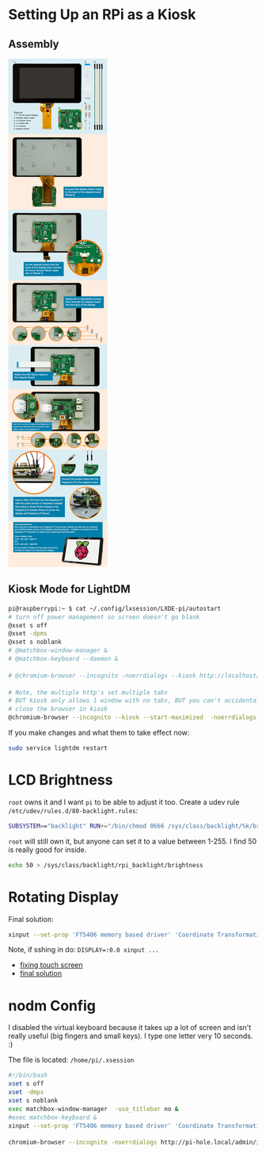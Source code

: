 # Setting Up an RPi as a Kiosk

## Assembly

![](pics/lcd-assembly.jpg)

## Kiosk Mode for LightDM

```bash
pi@raspberrypi:~ $ cat ~/.config/lxsession/LXDE-pi/autostart
# turn off power management so screen doesn't go blank
@xset s off
@xset -dpms
@xset s noblank
# @matchbox-window-manager &
# @matchbox-keyboard --daemon &

# @chromium-browser --incognito -noerrdialogs --kiosk http://localhost/

# Note, the multiple http's set multiple tabs
# BUT kiosk only allows 1 window with no tabs, BUT you can't accidentally
# close the browser in kiosk
@chromium-browser --incognito --kiosk --start-maximized  -noerrdialogs http://pi-hole.local/admin/index.php http://plex.local:8080
```

If you make changes and what them to take effect now:

```bash
sudo service lightdm restart
```

# LCD Brightness

`root` owns it and I want `pi` to be able to adjust it too. Create a udev rule
`/etc/udev/rules.d/80-backlight.rules`:

```bash
SUBSYSTEM=="backlight" RUN+="/bin/chmod 0666 /sys/class/backlight/%k/brightness /sys/class/backlight/%k/bl_power"
```

`root` will still own it, but anyone can set it to a value between 1-255. I find
50 is really good for inside.

```bash
echo 50 > /sys/class/backlight/rpi_backlight/brightness
```

# Rotating Display

Final solution:

```bash
xinput --set-prop 'FT5406 memory based driver' 'Coordinate Transformation Matrix' 0 1 0 -1 0 1 0 0 1
```

Note, if sshing in do: `DISPLAY=:0.0 xinput ...`

- [fixing touch screen](https://www.raspberrypi.org/forums/viewtopic.php?f=108&t=120793)
- [final solution](https://www.raspberrypi.org/forums/viewtopic.php?t=172025)

# nodm Config

I disabled the virtual keyboard because it takes up a lot of screen and isn't
really useful (big fingers and small keys). I type one letter very 10 seconds. :)

The file is located: `/home/pi/.xsession`

```bash
#!/bin/bash
xset s off
xset -dmps
xset s noblank
exec matchbox-window-manager  -use_titlebar no &
#exec matchbox-keyboard &
xinput --set-prop 'FT5406 memory based driver' 'Coordinate Transformation Matrix' 0 1 0 -1 0 1 0 0 1

chromium-browser --incognito -noerrdialogs http://pi-hole.local/admin/index.php http://localhost:8080
```
